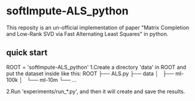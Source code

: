 
# softImpute-ALS_python
This reposity is an un-official implementation of paper "Matrix Completion and Low-Rank SVD via Fast Alternating Least Squares" in python.


## quick start
ROOT = 'softImpute-ALS_python'
1.Create a directory 'data' in ROOT and put the dataset inside like this:
ROOT
├── ALS.py
├── data
│   ├── ml-100k
│   └── ml-10m
└── ...

    
2.Run 'experiments/run_*.py', and then it will create and save the results.
